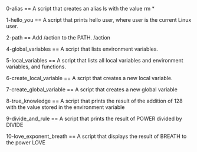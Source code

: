 0-alias == A script that creates an alias ls with the value rm *

1-hello_you == A script that prints hello user, where user is the current Linux user. 

2-path == Add /action to the PATH. /action 

4-global_variables == A script that lists environment variables. 

5-local_variables == A script that lists all local variables and environment variables, and functions. 

6-create_local_variable == A script that creates a new local variable.

7-create_global_variable == A  script that creates a new global variable 

8-true_knowledge == A script that prints the result of the addition of 128 with the value stored in the environment variable 

9-divide_and_rule == A script that prints the result of POWER divided by DIVIDE 

10-love_exponent_breath == A script that displays the result of BREATH to the power LOVE  
